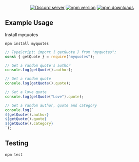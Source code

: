 <div align="center">
	<br />
	</p>
	<br />
	<p>
		<a href="https://discord.gg/TKz7BMwEap"><img src="https://img.shields.io/discord/909261119103832084?color=5865F2&logo=discord&logoColor=white" alt="Discord server" /></a>
		<a href="https://www.npmjs.com/package/myquotes"><img src="https://img.shields.io/npm/v/myquotes.svg?maxAge=3600" alt="npm version" /></a>
		<a href="https://www.npmjs.com/package/myquotes"><img src="https://img.shields.io/npm/dt/myquotes.svg?maxAge=3600" alt="npm downloads" /></a>
	</p>
</div>

## Example Usage

Install myquotes

```
npm install myquotes
```

```js
// TypeScript: import { getQuote } from "myquotes";
const { getQuote } = require("myquotes");

// Get a random quote's author
console.log(getQuote().author);

// Get a random quote
console.log(getQuote().quote);

// Get a love quote
console.log(getQuote("Love").quote);

// Get a random author, quote and category
console.log(`
${getQuote().author}
${getQuote().quote}
${getQuote().category}
`);
```

## Testing
```
npm test
```